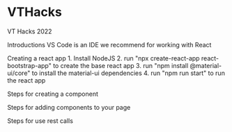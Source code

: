 # VTHacks
VT Hacks 2022 

Introductions
    VS Code is an IDE we recommend for working with React
    
Creating a react app
    1. Install NodeJS
    2. run "npx create-react-app react-bootstrap-app" to create the base react app
    3. run "npm install @material-ui/core" to install the material-ui dependencies
    4. run "npm run start" to run the react app

Steps for creating a component

Steps for adding components to your page

Steps for use rest calls